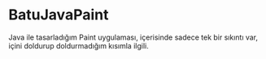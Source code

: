 # BatuJavaPaint
Java ile tasarladığım Paint uygulaması, içerisinde sadece tek bir sıkıntı var, içini doldurup doldurmadığım kısımla ilgili.
